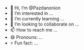 - 👋 Hi, I’m @Pazdanonion
- 👀 I’m interested in ...
- 🌱 I’m currently learning ...
- 💞️ I’m looking to collaborate on ...
- 📫 How to reach me ...
- 😄 Pronouns: ...
- ⚡ Fun fact: ...

<!---
Pazdanonion/Pazdanonion is a ✨ special ✨ repository because its `README.md` (this file) appears on your GitHub profile.
You can click the Preview link to take a look at your changes.
--->
